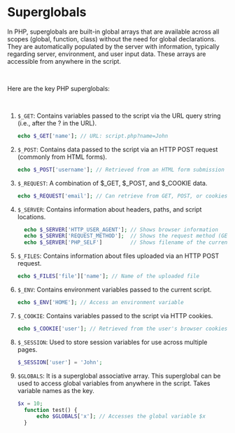 # Superglobals
In PHP, superglobals are built-in global arrays that are available across all scopes (global, function, class) without the need for global declarations. They are automatically populated by the server with information, typically regarding server, environment, and user input data. These arrays are accessible from anywhere in the script.

<br/>

Here are the key PHP superglobals:

<br/>

1. `$_GET`: Contains variables passed to the script via the URL query string (i.e., after the ? in the URL).
      ```php
      echo $_GET['name']; // URL: script.php?name=John
      ```
   

2. `$_POST`: Contains data passed to the script via an HTTP POST request (commonly from HTML forms).
      ```php
      echo $_POST['username']; // Retrieved from an HTML form submission
      ```
   

3. `$_REQUEST`: A combination of $_GET, $_POST, and $_COOKIE data.
      ```php
      echo $_REQUEST['email']; // Can retrieve from GET, POST, or cookies
      ```
   

4. `$_SERVER`: Contains information about headers, paths, and script locations.
      ```php
        echo $_SERVER['HTTP_USER_AGENT']; // Shows browser information
        echo $_SERVER['REQUEST_METHOD'];  // Shows the request method (GET, POST, etc.)
        echo $_SERVER['PHP_SELF']         // Shows filename of the currently executing script
   ```
   

5. `$_FILES`: Contains information about files uploaded via an HTTP POST request.
      ```php
      echo $_FILES['file']['name']; // Name of the uploaded file
      ```
   

6. `$_ENV`: Contains environment variables passed to the current script.
      ```php
      echo $_ENV['HOME']; // Access an environment variable
      ```
   

7. `$_COOKIE`: Contains variables passed to the script via HTTP cookies.
      ```php
      echo $_COOKIE['user']; // Retrieved from the user's browser cookies
      ```
   

8. `$_SESSION`: Used to store session variables for use across multiple pages.
      ```php
      $_SESSION['user'] = 'John';
      ```  

9. `$GLOBALS`: It is a superglobal associative array. This superglobal can be used to access global variables from anywhere in the script. Takes variable names as the key. 
      ```php
      $x = 10;
        function test() {
            echo $GLOBALS['x']; // Accesses the global variable $x
        }
   ```